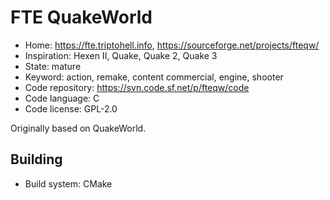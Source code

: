 # FTE QuakeWorld

- Home: https://fte.triptohell.info, https://sourceforge.net/projects/fteqw/
- Inspiration: Hexen II, Quake, Quake 2, Quake 3
- State: mature
- Keyword: action, remake, content commercial, engine, shooter
- Code repository: https://svn.code.sf.net/p/fteqw/code
- Code language: C
- Code license: GPL-2.0

Originally based on QuakeWorld.

## Building

- Build system: CMake
